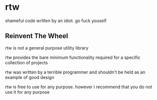 # rtw
shameful code written by an idiot. go fuck youself

## Reinvent The Wheel

rtw is not a general purpose utility library

rtw provides the bare minimum functionality required for a specific collection of projects

rtw was written by a terrible programmer and shouldn't be held as an example of good design

rtw is free to use for any purpose. however i recommend that you do not use it for any purpose
